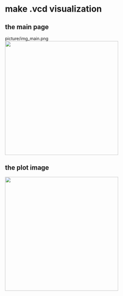 # make .vcd visualization

## the main page
picture/img_main.png
<img src="https://github.com/majaja068/Visualization_.vcd/picture/img_main.png" width="375" />


## the plot image
<img src="https://github.com/majaja068/Visualization_.vcd/picture/img_plot.png" width="375" />


